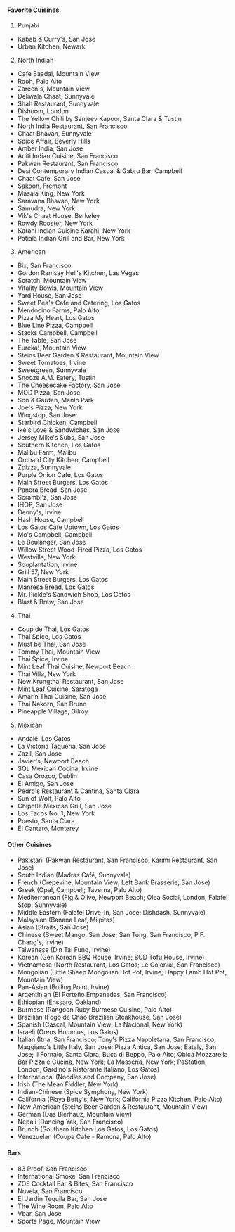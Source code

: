 #### Favorite Cuisines
1. Punjabi
* Kabab & Curry's, San Jose
* Urban Kitchen, Newark

2. North Indian
* Cafe Baadal, Mountain View
* Rooh, Palo Alto
* Zareen's, Mountain View
* Deliwala Chaat, Sunnyvale
* Shah Restaurant, Sunnyvale
* Dishoom, London
* The Yellow Chili by Sanjeev Kapoor, Santa Clara & Tustin
* North India Restaurant, San Francisco
* Chaat Bhavan, Sunnyvale
* Spice Affair, Beverly Hills
* Amber India, San Jose
* Aditi Indian Cuisine, San Francisco
* Pakwan Restaurant, San Francisco
* Desi Contemporary Indian Casual & Gabru Bar, Campbell
* Chaat Cafe, San Jose
* Sakoon, Fremont
* Masala King, New York
* Saravana Bhavan, New York
* Samudra, New York
* Vik's Chaat House, Berkeley
* Rowdy Rooster, New York
* Karahi Indian Cuisine Karahi, New York
* Patiala Indian Grill and Bar, New York

3. American
* Bix, San Francisco
* Gordon Ramsay Hell's Kitchen, Las Vegas
* Scratch, Mountain View
* Vitality Bowls, Mountain View
* Yard House, San Jose
* Sweet Pea's Cafe and Catering, Los Gatos
* Mendocino Farms, Palo Alto
* Pizza My Heart, Los Gatos
* Blue Line Pizza, Campbell
* Stacks Campbell, Campbell
* The Table, San Jose
* Eureka!, Mountain View
* Steins Beer Garden & Restaurant, Mountain View
* Sweet Tomatoes, Irvine
* Sweetgreen, Sunnyvale
* Snooze A.M. Eatery, Tustin
* The Cheesecake Factory, San Jose
* MOD Pizza, San Jose
* Son & Garden, Menlo Park
* Joe's Pizza, New York
* Wingstop, San Jose
* Starbird Chicken, Campbell
* Ike's Love & Sandwiches, San Jose
* Jersey Mike's Subs, San Jose
* Southern Kitchen, Los Gatos
* Malibu Farm, Malibu
* Orchard City Kitchen, Campbell
* Zpizza, Sunnyvale
* Purple Onion Cafe, Los Gatos
* Main Street Burgers, Los Gatos
* Panera Bread, San Jose
* Scrambl'z, San Jose
* IHOP, San Jose
* Denny's, Irvine
* Hash House, Campbell
* Los Gatos Cafe Uptown, Los Gatos
* Mo's Campbell, Campbell
* Le Boulanger, San Jose
* Willow Street Wood-Fired Pizza, Los Gatos
* Westville, New York
* Souplantation, Irvine
* Grill 57, New York
* Main Street Burgers, Los Gatos
* Manresa Bread, Los Gatos
* Mr. Pickle's Sandwich Shop, Los Gatos
* Blast & Brew, San Jose

4. Thai
* Coup de Thai, Los Gatos
* Thai Spice, Los Gatos
* Must be Thai, San Jose
* Tommy Thai, Mountain View
* Thai Spice, Irvine
* Mint Leaf Thai Cuisine, Newport Beach
* Thai Villa, New York
* New Krungthai Restaurant, San Jose
* Mint Leaf Cuisine, Saratoga
* Amarin Thai Cuisine, San Jose
* Thai Nakorn, San Bruno
* Pineapple Village, Gilroy

5. Mexican
* Andalé, Los Gatos
* La Victoria Taqueria, San Jose
* Zazil, San Jose
* Javier's, Newport Beach
* SOL Mexican Cocina, Irvine
* Casa Orozco, Dublin
* El Amigo, San Jose
* Pedro's Restaurant & Cantina, Santa Clara
* Sun of Wolf, Palo Alto
* Chipotle Mexican Grill, San Jose
* Los Tacos No. 1, New York
* Puesto, Santa Clara
* El Cantaro, Monterey

#### Other Cuisines

* Pakistani (Pakwan Restaurant, San Francisco; Karimi Restaurant, San Jose)
* South Indian (Madras Café, Sunnyvale)
* French (Crepevine, Mountain View; Left Bank Brasserie, San Jose)
* Greek (Opa!, Campbell; Taverna, Palo Alto)
* Mediterranean (Fig & Olive, Newport Beach; Olea Social, London; Falafel Stop, Sunnyvale)
* Middle Eastern (Falafel Drive-In, San Jose; Dishdash, Sunnyvale)
* Malaysian (Banana Leaf, Milpitas)
* Asian (Straits, San Jose)
* Chinese (Sweet Mango, San Jose; San Tung, San Francisco; P.F. Chang's, Irvine)
* Taiwanese (Din Tai Fung, Irvine)
* Korean (Gen Korean BBQ House, Irvine; BCD Tofu House, Irvine)
* Vietnamese (North Restaurant, Los Gatos; Le Colonial, San Francisco)
* Mongolian (Little Sheep Mongolian Hot Pot, Irvine; Happy Lamb Hot Pot, Mountain View)
* Pan-Asian (Boiling Point, Irvine)
* Argentinian (El Porteño Empanadas, San Francisco)
* Ethiopian (Enssaro, Oakland)
* Burmese (Rangoon Ruby Burmese Cuisine, Palo Alto)
* Brazilian (Fogo de Chão Brazilian Steakhouse, San Jose)
* Spanish (Cascal, Mountain View; La Nacional, New York)
* Israeli (Orens Hummus, Los Gatos)
* Italian (Itria, San Francisco; Tony's Pizza Napoletana, San Francisco; Maggiano's Little Italy, San Jose; Pizza Antica, San Jose; Eataly, San Jose; Il Fornaio, Santa Clara; Buca di Beppo, Palo Alto; Obicà Mozzarella Bar Pizza e Cucina, New York; La Masseria, New York; PaStation, London; Gardino's Ristorante Italiano, Los Gatos)
* International (Noodles and Company, San Jose)
* Irish (The Mean Fiddler, New York)
* Indian-Chinese (Spice Symphony, New York)
* California (Playa Betty's, New York; California Pizza Kitchen, Palo Alto)
* New American (Steins Beer Garden & Restaurant, Mountain View)
* German (Das Bierhauz, Mountain View)
* Nepali (Dancing Yak, San Francisco)
* Brunch (Southern Kitchen Los Gatos, Los Gatos)
* Venezuelan (Coupa Cafe - Ramona, Palo Alto)

#### Bars
* 83 Proof, San Francisco
* International Smoke, San Francisco
* ZOE Cocktail Bar & Bites, San Francisco
* Novela, San Francisco
* El Jardin Tequila Bar, San Jose
* The Wine Room, Palo Alto
* Vbar, San Jose
* Sports Page, Mountain View
  
